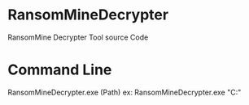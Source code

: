 # RansomMineDecrypter
RansomMine Decrypter Tool source Code

# Command Line
RansomMineDecrypter.exe (Path)
ex: RansomMineDecrypter.exe "C:\"

